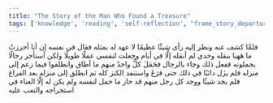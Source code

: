```yaml
---
title: "The Story of the Man Who Found a Treasure"
tags: ['knowledge', 'reading', 'self-reflection', "frame_story_departure"]
---
```


 فلمَّا كشف عنه ونظر إليه رأى شيئًا عظيمًا لا عهد له بمثله فقال في نفسه إن أنا أحرزتُ ما ههنا بنقله وحدي لم أنقله إلَّا في أيام وجعلت لنفسي عملًا طويلًا ولكن أستأجر رجالًا يحملونه ففعل ذلك وجاء بالرجال فحَمَلَ كلُّ واحدٌ منهم ما أطاق وانطلقوا فيما زعم إلى منزله فلم يزَل دائبًا في ذلك حتى فرَغَ واستنفد الكنز كله ثم انطلق إلى منزله بعد الفراغ فلم يجد شيئًا ووجد كل رجل منهم قد حاز ما حمل لنفسه ولم يكن له إلَّا العناء في استخراجه والتعب عليه
